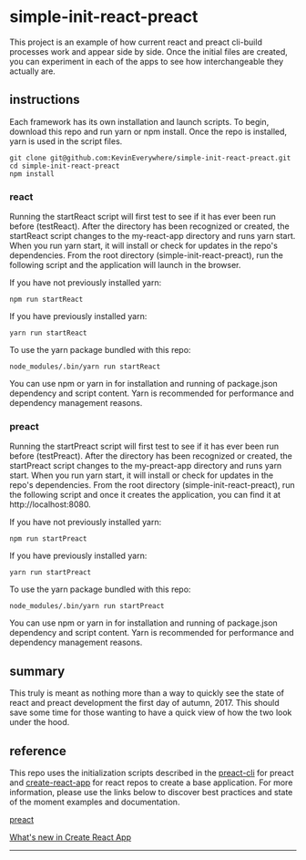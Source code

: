 # simple-init-react-preact

This project is an example of how current react and preact cli-build processes work and appear side by side. Once the initial files are created, you can experiment in each of the apps to see how interchangeable they actually are.

## instructions

Each framework has its own installation and launch scripts. To begin, download this repo and run yarn or npm install. Once the repo is installed, yarn is used in the script files.

```
git clone git@github.com:KevinEverywhere/simple-init-react-preact.git
cd simple-init-react-preact
npm install
```

### react

Running the startReact script will first test to see if it has ever been run before (testReact). After the directory has been recognized or created, the startReact script changes to the my-react-app directory and runs yarn start. When you run yarn start, it will install or check for updates in the repo's dependencies. From the root directory (simple-init-react-preact), run the following script and the application will launch in the browser.

If you have not previously installed yarn:
```
npm run startReact
```

If you have previously installed yarn:
```
yarn run startReact
```

To use the yarn package bundled with this repo:
```
node_modules/.bin/yarn run startReact
```
You can use npm or yarn in for installation and running of package.json dependency and script content. Yarn is recommended for performance and dependency management reasons.

### preact

Running the startPreact script will first test to see if it has ever been run before (testPreact). After the directory has been recognized or created, the startPreact script changes to the my-preact-app directory and runs yarn start. When you run yarn start, it will install or check for updates in the repo's dependencies. From the root directory (simple-init-react-preact), run the following script and once it creates the application, you can find it at http://localhost:8080.


If you have not previously installed yarn:
```
npm run startPreact
```

If you have previously installed yarn:
```
yarn run startPreact
```

To use the yarn package bundled with this repo:
```
node_modules/.bin/yarn run startPreact
```
You can use npm or yarn in for installation and running of package.json dependency and script content. Yarn is recommended for performance and dependency management reasons.


## summary

This truly is meant as nothing more than a way to quickly see the state of react and preact development the first day of autumn, 2017. This should save some time for those wanting to have a quick view of how the two look under the hood.

## reference

This repo uses the initialization scripts described in the [preact-cli][preact-cli] for preact and [create-react-app][create-react-app] for react repos to create a base application. For more information, please use the links below to discover best practices and state of the moment examples and documentation.

[preact][preact]

[What's new in Create React App][whatsnew]

-------------

[preact]: https://preactjs.com/
[preact-cli]: https://github.com/developit/preact-cli

[whatsnew]: https://facebook.github.io/react/blog/2017/05/18/whats-new-in-create-react-app.html
[create-react-app]: https://github.com/facebookincubator/create-react-app
